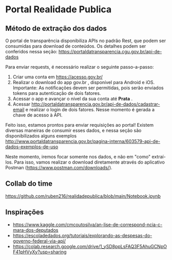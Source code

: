 # Portal Realidade Publica

## Método de extração dos dados 

O portal de transparência disponibiliza APIs no padrão Rest, que podem ser consumidas para download de conteúdos. Os detalhes podem ser conferidos nessa seção:
https://portaldatransparencia.cgu.gov.br/api-de-dados

Para enviar requests, é necessário realizar o seguinte passo-a-passo:

1. Criar uma conta em https://acesso.gov.br/
2. Realizar o download do app gov.br , disponível para Android e iOS. Importante: As notificações devem ser permitidas, pois serão enviados tokens para autenticação de dois fatores.
3. Acessar o app e avançar o nível da sua conta até **Prata** . 
4. Acessar http://portaldatransparencia.gov.br/api-de-dados/cadastrar-email e realizar o login de dois fatores. 
   Nesse momento é gerada a chave de acesso à API.

Feito isso, estamos prontos para enviar requisições ao portal! 
Existem diversas maneiras de consumir esses dados, e nessa seção são disponibilizados alguns exemplos http://www.portaldatransparencia.gov.br/pagina-interna/603579-api-de-dados-exemplos-de-uso

Neste momento, iremos focar somente nos dados, e não em "como" extraí-los. Para isso, vamos realizar o download diretamente através do aplicativo Postman (https://www.postman.com/downloads/).


## Collab do time
https://github.com/ruben216/realidadepublica/blob/main/Notebook.ipynb

## Inspirações

- https://www.kaggle.com/cmcoutosilva/an-lise-de-correspond-ncia-c-mara-dos-deputados
- https://escoladedados.org/tutoriais/explorando-as-despesas-do-governo-federal-via-api/
- https://colab.research.google.com/drive/1_ySD8ppLsFAQ3F5AhuGCNpOF41pHVyXy?usp=sharing






